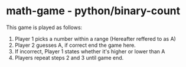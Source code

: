 # math-game - python/binary-count

This game is played as follows:

1. Player 1 picks a number within a range (Hereafter reffered to as A)
2. Player 2 guesses A, if correct end the game here.
3. If incorrect, Player 1 states whether it's higher or lower than A
4. Players repeat steps 2 and 3 until game end.